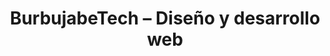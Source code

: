 ---
title: "BurbujabeTech – Diseño y desarrollo web"
url: /donostia-gipuzkoa/burbujabetech-diseno-y-desarrollo-web/
shop: ordenador
---